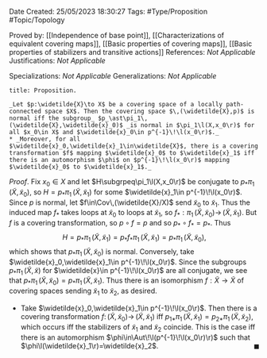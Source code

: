 <div class="topSpace"></div>

Date Created: 25/05/2023 18:30:27
Tags: #Type/Proposition #Topic/Topology

Proved by: [[Independence of base point]], [[Characterizations of equivalent covering maps]], [[Basic properties of covering maps]], [[Basic properties of stabilizers and transitive actions]]
References: _Not Applicable_
Justifications: _Not Applicable_

Specializations: _Not Applicable_
Generalizations: _Not Applicable_

``` ad-Proposition
title: Proposition.

_Let $p:\widetilde{X}\to X$ be a covering space of a locally path-connected space $X$. Then the covering space $\,(\widetilde{X},p)$ is normal iff the subgroup_ $p_\ast\pi_1\,(\widetilde{X},\widetilde{x}_0)$ _is normal in $\pi_1\l(X,x_0\r)$ for all $x_0\in X$ and $\widetilde{x}_0\in p^{-1}\!\l(x_0\r)$._
* _Moreover, for all $\widetilde{x}_0,\widetilde{x}_1\in\widetilde{X}$, there is a covering transformation $f$ mapping $\widetilde{x}_0$ to $\widetilde{x}_1$ iff there is an automorphism $\phi$ on $p^{-1}\!\l(x_0\r)$ mapping $\widetilde{x}_0$ to $\widetilde{x}_1$._

```

_Proof_. Fix $x_0\in X$ and let $H\subgrpeq\pi_1\l(X,x_0\r)$ be conjugate to $p_\ast\pi_1\,(\widetilde{X},\widetilde{x}_0)$, so $H=p_\ast\pi_1\,(\widetilde{X},\widetilde{x}_1)$ for some $\widetilde{x}_1\in p^{-1}\!\l(x_0\r)$. Since $p$ is normal, let $f\in\Cov\,(\widetilde{X}/X)$ send $\widetilde{x}_0$ to $\widetilde{x}_1$. Thus the induced map $f_\ast$ takes loops at $\widetilde{x}_0$ to loops at $\widetilde{x}_1$, so $f_\ast:\pi_1\,(\widetilde{X},\widetilde{x}_0)\to\,(\widetilde{X},\widetilde{x}_1)$. But $f$ is a covering transformation, so $p\circ f=p$ and so $p_\ast\circ f_\ast=p_\ast$. Thus
$$\begin{equation}
    H=p_\ast\pi_1\,(\widetilde{X},\widetilde{x}_1)=p_\ast f_\ast\pi_1\,(\widetilde{X},\widetilde{x}_1)=p_\ast\pi_1\,(\widetilde{X},\widetilde{x}_0),
\end{equation}$$
which shows that $p_\ast\pi_1\,(\widetilde{X},\widetilde{x}_0)$ is normal. Conversely, take $\widetilde{x}_0,\widetilde{x}_1\in p^{-1}\!\l(x_0\r)$. Since the subgroups $p_\ast\pi_1\,(\widetilde{X},\widetilde{x})$ for $\widetilde{x}\in p^{-1}\!\l(x_0\r)$ are all conjugate, we see that $p_\ast\pi_1\,(\widetilde{X},\widetilde{x}_0)=p_\ast\pi_1\,(\widetilde{X},\widetilde{x}_1)$. Thus there is an isomorphism $f:\widetilde{X}\to\widetilde{X}$ of covering spaces sending $\widetilde{x}_1$ to $\widetilde{x}_2$, as desired.
* Take $\widetilde{x}_0,\widetilde{x}_1\in p^{-1}\!\l(x_0\r)$. Then there is a covering transformation $f:\,(\widetilde{X},\widetilde{x}_0)\to\,(\widetilde{X},\widetilde{x}_1)$ iff $p_{1\ast}\pi_1\,(\widetilde{X},\widetilde{x}_1)=p_{2\ast}\pi_1\,(\widetilde{X},\widetilde{x}_2)$, which occurs iff the stabilizers of $\widetilde{x}_1$ and $\widetilde{x}_2$ coincide. This is the case iff there is an automorphism $\phi\in\Aut\!\l(p^{-1}\!\l(x_0\r)\r)$ such that $\phi\l(\widetilde{x}_1\r)=\widetilde{x}_2$.<span style="float:right;">$\blacksquare$</span>
